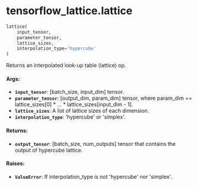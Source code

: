 <div itemscope itemtype="http://developers.google.com/ReferenceObject">
<meta itemprop="name" content="tensorflow_lattice.lattice" />
</div>

# tensorflow_lattice.lattice

``` python
lattice(
    input_tensor,
    parameter_tensor,
    lattice_sizes,
    interpolation_type='hypercube'
)
```

Returns an interpolated look-up table (lattice) op.

#### Args:

* <b>`input_tensor`</b>: [batch_size, input_dim] tensor.
* <b>`parameter_tensor`</b>: [output_dim, param_dim] tensor, where param_dim ==
    lattice_sizes[0] * ... * lattice_sizes[input_dim - 1].
* <b>`lattice_sizes`</b>: A list of lattice sizes of each dimension.
* <b>`interpolation_type`</b>: 'hypercube' or 'simplex'.


#### Returns:

* <b>`output_tensor`</b>: [batch_size, num_outputs] tensor that contains the output of
  hypercube lattice.


#### Raises:

* <b>`ValueError`</b>: If interpolation_type is not 'hypercube' nor 'simplex'.

